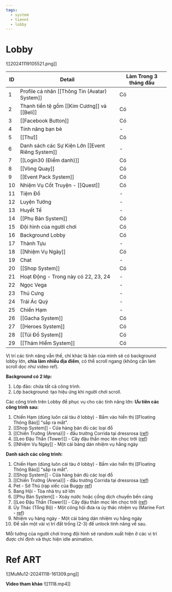 ```yaml
---
tags:
  - system
  - tiennt
  - lobby
---
```

# Lobby
![[20241119105521.png]]

| ID  | Detail                                           | Làm Trong 3 tháng đầu |
| --- | ------------------------------------------------ | --------------------- |
| 1   | Profile cá nhân [[Thông Tin (Avatar) System]]    | Có                    |
| 2   | Thanh tiền tệ gồm [[Kim Cương]] và [[Beli]]      | Có                    |
| 3   | [[Facebook Button]]                              | Có                    |
| 4   | Tính năng bạn bè                                 | -                     |
| 5   | [[Thư]]                                          | Có                    |
| 6   | Danh sách các Sự Kiện Lớn [[Event Riêng System]] | -                     |
| 7   | [[Login30 (Điểm danh)]]                          | Có                    |
| 8   | [[Vòng Quay]]                                    | Có                    |
| 9   | [[Event Pack System]]                            | Có                    |
| 10  | Nhiệm Vụ Cốt Truyện - [[Quest]]                  | Có                    |
| 11  | Tiệm Đồ                                          | -                     |
| 12  | Luyện Tướng                                      | -                     |
| 13  | Huyết Tế                                         | -                     |
| 14  | [[Phụ Bản System]]                               | Có                    |
| 15  | Đội hình của người chơi                          | Có                    |
| 16  | Background Lobby                                 | Có                    |
| 17  | Thành Tựu                                        | -                     |
| 18  | [[Nhiệm Vụ Ngày]]                                | Có                    |
| 19  | Chat                                             | -                     |
| 20  | [[Shop System]]                                  | Có                    |
| 21  | Hoạt Động - Trong này có 22, 23, 24              | -                     |
| 22  | Ngọc Vega                                        | -                     |
| 23  | Thú Cưng                                         | -                     |
| 24  | Trái Ác Quỷ                                      | -                     |
| 25  | Chiến Hạm                                        | -                     |
| 26  | [[Gacha System]]                                 | Có                    |
| 27  | [[Heroes System]]                                | Có                    |
| 28  | [[Túi Đồ System]]                                | Có                    |
| 29  | [[Thám Hiểm System]]                             | Có                    |

Vị trí các tính năng vẫn thế, chỉ khác là bản của mình sẽ có background lobby lớn, **chia làm nhiều địa điểm**, có thể scroll ngang (không cần làm scroll dọc như video ref). 

**Background có 2 lớp:**
1. Lớp đảo: chứa tất cả công trình.
2. Lớp background: tạo hiệu ứng khi người chơi scroll.

Các công trình trên Lobby để phục vụ cho các tính năng lớn:
**Ưu tiên các công trình sau:**
1. Chiến Hạm (dùng luôn cái tàu ở lobby) - Bấm vào hiển thị [[Floating Thông Báo]] "sắp ra mắt".
2. [[Shop System]] - Cửa hàng bán đủ các loại đồ
3. [[Chiến Trường (Arena)]] - đấu trường Corrida tại dressrosa ([ref](https://www.facebook.com/photo.php?fbid=846484365378041&id=184858891540595&set=a.185169421509542&locale=gl_ES))
7. [[Leo Đậu Thần (Tower)]] - Cây đậu thần mọc lên chọc trời ([ref](https://onepiece.fandom.com/wiki/Giant_Jack))
9. [[Nhiệm Vụ Ngày]] - Một cái bảng dán nhiệm vụ hằng ngày

**Danh sách các công trình:**
1. Chiến Hạm (dùng luôn cái tàu ở lobby) - Bấm vào hiển thị [[Floating Thông Báo]] "sắp ra mắt".
2. [[Shop System]] - Cửa hàng bán đủ các loại đồ
3. [[Chiến Trường (Arena)]] - đấu trường Corrida tại dressrosa ([ref](https://www.facebook.com/photo.php?fbid=846484365378041&id=184858891540595&set=a.185169421509542&locale=gl_ES))
4. Pet - Sở Thú  (rạp xiếc của Buggy [ref](https://gamek.mediacdn.vn/133514250583805952/2022/6/15/photo-2-1655270283845134965526.jpg))
5. Bang Hội - Tòa nhà trụ sở lớn 
6. [[Phụ Bản System]] - Xoáy nước hoặc cổng dịch chuyển bến cảng
7. [[Leo Đậu Thần (Tower)]] - Cây đậu thần mọc lên chọc trời ([ref](https://onepiece.fandom.com/wiki/Giant_Jack))
8. Ủy Thác (Tổng Bộ) - Một công hội đưa ra ủy thác nhiệm vụ (Marine Fort - [ref](https://onepiece.fandom.com/wiki/Marine_Headquarters))
9. Nhiệm vụ hàng ngày - Một cái bảng dán nhiệm vụ hằng ngày
10. Để sẵn một vài vị trí đất trống (2-3) để unlock tính năng về sau.

Mỗi tướng của người chơi trong đội hình sẽ random xuất hiện ở các vị trí được chỉ định và thực hiện idle animation.

# Ref ART
![[MuMu12-20241118-161309.png]]

**Video tham khảo**
![[1118.mp4]]